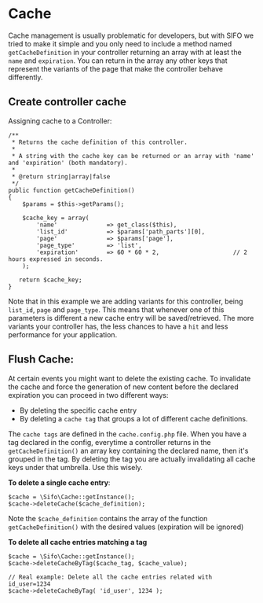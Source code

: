 ﻿Cache
=========================


Cache management is usually problematic for developers, but with SIFO we tried to make it simple and you only need to include a method named `getCacheDefinition` in your controller returning an array with at least the `name` and `expiration`. You can return in the array any other keys that represent the variants of the page that make the controller behave differently.


Create controller cache
------------------


Assigning cache to a Controller:


    /**
     * Returns the cache definition of this controller.
     *
     * A string with the cache key can be returned or an array with 'name' and 'expiration' (both mandatory).
     *
     * @return string|array|false
     */
    public function getCacheDefinition()
    {
        $params = $this->getParams();
    
        $cache_key = array(
            'name'              => get_class($this),
            'list_id'           => $params['path_parts'][0],
            'page'              => $params['page'],
            'page_type'         => 'list',
            'expiration'        => 60 * 60 * 2,                     // 2 hours expressed in seconds.
        );
    
       return $cache_key;
    }

Note that in this example we are adding variants for this controller, being `list_id`, `page` and `page_type`. This means that whenever one of this parameters is different a new cache entry will be saved/retrieved. The more variants your controller has, the less chances to have a `hit` and less performance for your application.

Flush Cache: 
------------------

At certain events you might want to delete the existing cache. To invalidate the cache and force the generation of new content before the declared expiration you can proceed in two different ways:

- By deleting the specific cache entry
- By deleting a `cache tag` that groups a lot of different cache definitions.
 
The `cache tags` are defined in the `cache.config.php` file. When you have a tag declared in the config, everytime a controller returns in the `getCacheDefinition()` an array key containing the declared name, then it's grouped in the tag. By deleting the tag you are actually invalidating all cache keys under that umbrella. Use this wisely.

**To delete a single cache entry**:

    $cache = \Sifo\Cache::getInstance();
    $cache->deleteCache($cache_definition);

Note the `$cache_definition` contains the array of the function `getCacheDefinition()` with the desired values (expiration will be ignored)

**To delete all cache entries matching a tag**
    
    $cache = \Sifo\Cache::getInstance();
    $cache->deleteCacheByTag($cache_tag, $cache_value);
    
    // Real example: Delete all the cache entries related with id_user=1234
    $cache->deleteCacheByTag( 'id_user', 1234 );
